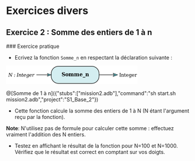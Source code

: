 # Exercices divers

## Exercice 2 : Somme des entiers de 1 à n

### Exercice pratique

* Ecrivez la fonction `Somme_n` en respectant la déclaration suivante :

![Somme n](/ressources/S1/Base_2/Somme_n.png)

@[Somme de 1 à n]({"stubs":["mission2.adb"],"command":"sh start.sh mission2.adb","project":"S1_Base_2"})

* Cette fonction calcule la somme des entiers de 1 à N (N étant l'argument reçu par la fonction). 

__Note__: N'utilisez pas de formule pour calculer cette somme : effectuez vraiment l'addition des N entiers.

* Testez en affichant le résultat de la fonction pour N=100 et N=1000. Vérifiez que le résultat est correct en comptant sur vos doigts.
